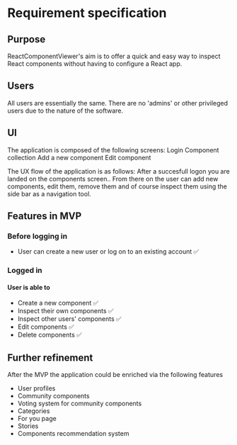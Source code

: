 # Requirement specification

## Purpose

ReactComponentViewer's aim is to offer a quick and easy way to inspect React components without having to configure a React app.

## Users

All users are essentially the same. There are no 'admins' or other privileged users due to the nature of the software.

## UI

The application is composed of the following screens:
Login
Component collection
Add a new component
Edit component

The UX flow of the application is as follows: After a succesfull logon you are landed on the components screen.. From there on the user can add new components, edit them, remove them and of course inspect them using the side bar as a navigation tool.

## Features in MVP

### Before logging in

- User can create a new user or log on to an existing account ✅

### Logged in

#### User is able to

- Create a new component ✅
- Inspect their own components ✅
- Inspect other users' components ✅
- Edit components ✅
- Delete components ✅

## Further refinement

After the MVP the application could be enriched via the following features

- User profiles
- Community components
- Voting system for community components
- Categories
- For you page
- Stories
- Components recommendation system
